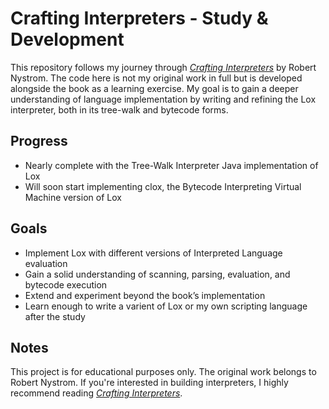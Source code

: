 # Crafting Interpreters - Study & Development  

This repository follows my journey through [*Crafting Interpreters*](https://craftinginterpreters.com/) by Robert Nystrom. The code here is not my original work in full but is developed alongside the book as a learning exercise. My goal is to gain a deeper understanding of language implementation by writing and refining the Lox interpreter, both in its tree-walk and bytecode forms.  

## Progress  

- Nearly complete with the Tree-Walk Interpreter Java implementation of Lox
- Will soon start implementing clox, the Bytecode Interpreting Virtual Machine version of Lox

## Goals  

- Implement Lox with different versions of Interpreted Language evaluation
- Gain a solid understanding of scanning, parsing, evaluation, and bytecode execution  
- Extend and experiment beyond the book’s implementation
- Learn enough to write a varient of Lox or my own scripting language after the study

## Notes  

This project is for educational purposes only. The original work belongs to Robert Nystrom. If you're interested in building interpreters, I highly recommend reading [*Crafting Interpreters*](https://craftinginterpreters.com/).  


